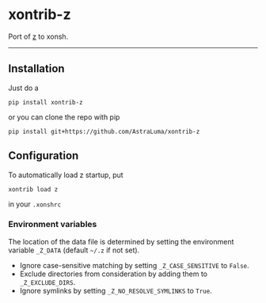 # xontrib-z
Port of [z](https://github.com/rupa/z) to xonsh.

<hr>

## Installation
Just do a
```console
pip install xontrib-z
```

or you can clone the repo with pip
```console
pip install git+https://github.com/AstraLuma/xontrib-z
```

## Configuration

To automatically load z startup, put
```console
xontrib load z
```

in your `.xonshrc`

### Environment variables
The location of the data file is determined by setting the environment variable `_Z_DATA` 
(default `~/.z` if not set).

* Ignore case-sensitive matching by setting `_Z_CASE_SENSITIVE` to `False`.
* Exclude directories from consideration by adding them to `_Z_EXCLUDE_DIRS`.
* Ignore symlinks by setting `_Z_NO_RESOLVE_SYMLINKS` to `True`.